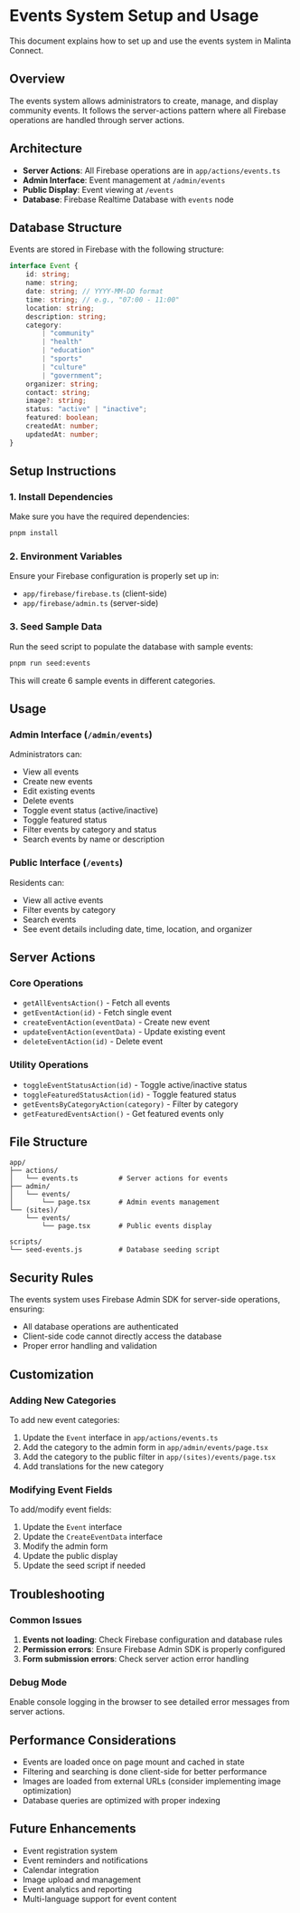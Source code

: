# Events System Setup and Usage

This document explains how to set up and use the events system in Malinta Connect.

## Overview

The events system allows administrators to create, manage, and display community events. It follows the server-actions pattern where all Firebase operations are handled through server actions.

## Architecture

- **Server Actions**: All Firebase operations are in `app/actions/events.ts`
- **Admin Interface**: Event management at `/admin/events`
- **Public Display**: Event viewing at `/events`
- **Database**: Firebase Realtime Database with `events` node

## Database Structure

Events are stored in Firebase with the following structure:

```typescript
interface Event {
	id: string;
	name: string;
	date: string; // YYYY-MM-DD format
	time: string; // e.g., "07:00 - 11:00"
	location: string;
	description: string;
	category:
		| "community"
		| "health"
		| "education"
		| "sports"
		| "culture"
		| "government";
	organizer: string;
	contact: string;
	image?: string;
	status: "active" | "inactive";
	featured: boolean;
	createdAt: number;
	updatedAt: number;
}
```

## Setup Instructions

### 1. Install Dependencies

Make sure you have the required dependencies:

```bash
pnpm install
```

### 2. Environment Variables

Ensure your Firebase configuration is properly set up in:

- `app/firebase/firebase.ts` (client-side)
- `app/firebase/admin.ts` (server-side)

### 3. Seed Sample Data

Run the seed script to populate the database with sample events:

```bash
pnpm run seed:events
```

This will create 6 sample events in different categories.

## Usage

### Admin Interface (`/admin/events`)

Administrators can:

- View all events
- Create new events
- Edit existing events
- Delete events
- Toggle event status (active/inactive)
- Toggle featured status
- Filter events by category and status
- Search events by name or description

### Public Interface (`/events`)

Residents can:

- View all active events
- Filter events by category
- Search events
- See event details including date, time, location, and organizer

## Server Actions

### Core Operations

- `getAllEventsAction()` - Fetch all events
- `getEventAction(id)` - Fetch single event
- `createEventAction(eventData)` - Create new event
- `updateEventAction(eventData)` - Update existing event
- `deleteEventAction(id)` - Delete event

### Utility Operations

- `toggleEventStatusAction(id)` - Toggle active/inactive status
- `toggleFeaturedStatusAction(id)` - Toggle featured status
- `getEventsByCategoryAction(category)` - Filter by category
- `getFeaturedEventsAction()` - Get featured events only

## File Structure

```
app/
├── actions/
│   └── events.ts          # Server actions for events
├── admin/
│   └── events/
│       └── page.tsx       # Admin events management
└── (sites)/
    └── events/
        └── page.tsx       # Public events display

scripts/
└── seed-events.js         # Database seeding script
```

## Security Rules

The events system uses Firebase Admin SDK for server-side operations, ensuring:

- All database operations are authenticated
- Client-side code cannot directly access the database
- Proper error handling and validation

## Customization

### Adding New Categories

To add new event categories:

1. Update the `Event` interface in `app/actions/events.ts`
2. Add the category to the admin form in `app/admin/events/page.tsx`
3. Add the category to the public filter in `app/(sites)/events/page.tsx`
4. Add translations for the new category

### Modifying Event Fields

To add/modify event fields:

1. Update the `Event` interface
2. Update the `CreateEventData` interface
3. Modify the admin form
4. Update the public display
5. Update the seed script if needed

## Troubleshooting

### Common Issues

1. **Events not loading**: Check Firebase configuration and database rules
2. **Permission errors**: Ensure Firebase Admin SDK is properly configured
3. **Form submission errors**: Check server action error handling

### Debug Mode

Enable console logging in the browser to see detailed error messages from server actions.

## Performance Considerations

- Events are loaded once on page mount and cached in state
- Filtering and searching is done client-side for better performance
- Images are loaded from external URLs (consider implementing image optimization)
- Database queries are optimized with proper indexing

## Future Enhancements

- Event registration system
- Event reminders and notifications
- Calendar integration
- Image upload and management
- Event analytics and reporting
- Multi-language support for event content
